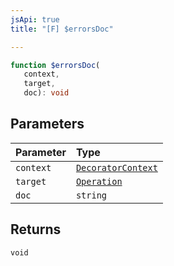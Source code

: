 ```yaml
---
jsApi: true
title: "[F] $errorsDoc"

---
```

```ts
function $errorsDoc(
   context, 
   target, 
   doc): void
```

## Parameters

| Parameter | Type |
| :------ | :------ |
| `context` | [`DecoratorContext`](../interfaces/DecoratorContext.md) |
| `target` | [`Operation`](../interfaces/Operation.md) |
| `doc` | `string` |

## Returns

`void`

